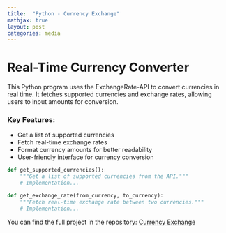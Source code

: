 ```yaml
---
title:  "Python - Currency Exchange"
mathjax: true
layout: post
categories: media
---
```

# Real-Time Currency Converter

This Python program uses the ExchangeRate-API to convert currencies in real time. It fetches supported currencies and exchange rates, allowing users to input amounts for conversion.

### Key Features:
- Get a list of supported currencies
- Fetch real-time exchange rates
- Format currency amounts for better readability
- User-friendly interface for currency conversion

```python
def get_supported_currencies():
    """Get a list of supported currencies from the API."""
    # Implementation...

def get_exchange_rate(from_currency, to_currency):
    """Fetch real-time exchange rate between two currencies."""
    # Implementation...
```

You can find the full project in the repository:
[Currency Exchange](https://github.com/6cox9/Python-CurrencyConvertor/)
